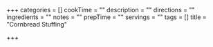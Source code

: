 +++
categories = []
cookTime = ""
description = ""
directions = ""
ingredients = ""
notes = ""
prepTime = ""
servings = ""
tags = []
title = "Cornbread Stuffing"

+++
